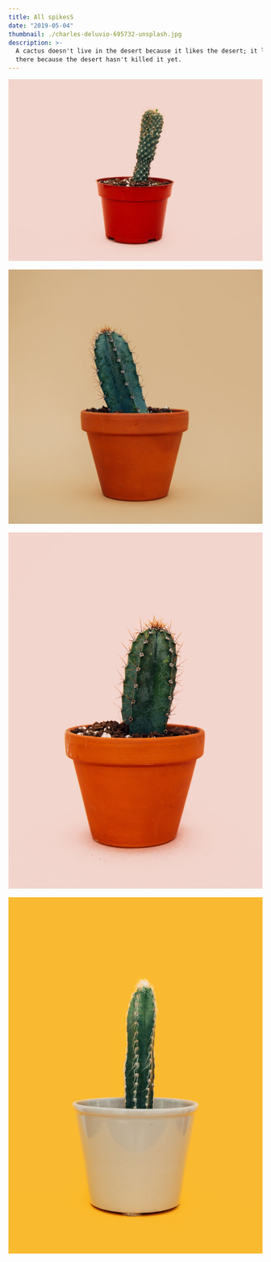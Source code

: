 ```yaml
---
title: All spikesS
date: "2019-05-04"
thumbnail: ./charles-deluvio-695732-unsplash.jpg
description: >-
  A cactus doesn't live in the desert because it likes the desert; it lives
  there because the desert hasn't killed it yet.
---
```


![Cactus](./charles-deluvio-695757-unsplash.jpg)

![Cactus](./charles-deluvio-695736-unsplash.jpg)

![Cactus](./charles-deluvio-695758-unsplash.jpg)

![Cactus](./charles-deluvio-695733-unsplash.jpg)
